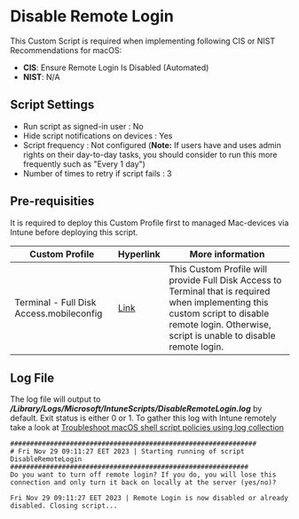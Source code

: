 # Disable Remote Login
This Custom Script is required when implementing following CIS or NIST Recommendations for macOS: 
- **CIS**: Ensure Remote Login Is Disabled (Automated)
- **NIST**: N/A

## Script Settings

- Run script as signed-in user : No
- Hide script notifications on devices : Yes
- Script frequency : Not configured (**Note:** If users have and uses admin rights on their day-to-day tasks, you should consider to run this more frequently such as "Every 1 day")
- Number of times to retry if script fails : 3

## Pre-requisities
It is required to deploy this Custom Profile first to managed Mac-devices via Intune before deploying this script.

| Custom Profile | Hyperlink | More information |
| -------- | ------- | -------- |
| Terminal - Full Disk Access.mobileconfig | [Link](https://github.com/microsoft/shell-intune-samples/tree/master/macOS/Custom%20Profiles/Terminal) | This Custom Profile will provide Full Disk Access to Terminal that is required when implementing this custom script to disable remote login. Otherwise, script is unable to disable remote login.  |

## Log File

The log file will output to ***/Library/Logs/Microsoft/IntuneScripts/DisableRemoteLogin.log*** by default. Exit status is either 0 or 1. To gather this log with Intune remotely take a look at  [Troubleshoot macOS shell script policies using log collection](https://docs.microsoft.com/en-us/mem/intune/apps/macos-shell-scripts#troubleshoot-macos-shell-script-policies-using-log-collection)

```
##############################################################
# Fri Nov 29 09:11:27 EET 2023 | Starting running of script DisableRemoteLogin
############################################################
Do you want to turn off remote login? If you do, you will lose this connection and only turn it back on locally at the server (yes/no)?
 
Fri Nov 29 09:11:27 EET 2023 | Remote Login is now disabled or already disabled. Closing script...
```
